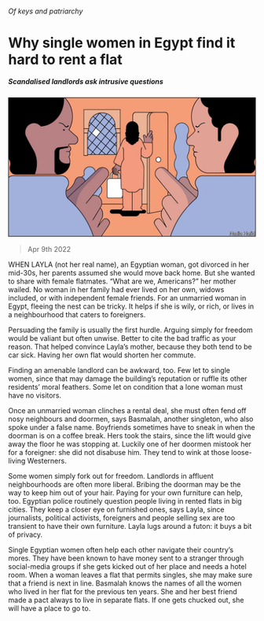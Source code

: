 ###### Of keys and patriarchy

# Why single women in Egypt find it hard to rent a flat 

##### Scandalised landlords ask intrusive questions 

![image](images/20220409_MAD001_0.jpg) 

> Apr 9th 2022 

WHEN LAYLA (not her real name), an Egyptian woman, got divorced in her mid-30s, her parents assumed she would move back home. But she wanted to share with female flatmates. “What are we, Americans?” her mother wailed. No woman in her family had ever lived on her own, widows included, or with independent female friends. For an unmarried woman in Egypt, fleeing the nest can be tricky. It helps if she is wily, or rich, or lives in a neighbourhood that caters to foreigners.

Persuading the family is usually the first hurdle. Arguing simply for freedom would be valiant but often unwise. Better to cite the bad traffic as your reason. That helped convince Layla’s mother, because they both tend to be car sick. Having her own flat would shorten her commute.


Finding an amenable landlord can be awkward, too. Few let to single women, since that may damage the building’s reputation or ruffle its other residents’ moral feathers. Some let on condition that a lone woman must have no visitors.

Once an unmarried woman clinches a rental deal, she must often fend off nosy neighbours and doormen, says Basmalah, another singleton, who also spoke under a false name. Boyfriends sometimes have to sneak in when the doorman is on a coffee break. Hers took the stairs, since the lift would give away the floor he was stopping at. Luckily one of her doormen mistook her for a foreigner: she did not disabuse him. They tend to wink at those loose-living Westerners.

Some women simply fork out for freedom. Landlords in affluent neighbourhoods are often more liberal. Bribing the doorman may be the way to keep him out of your hair. Paying for your own furniture can help, too. Egyptian police routinely question people living in rented flats in big cities. They keep a closer eye on furnished ones, says Layla, since journalists, political activists, foreigners and people selling sex are too transient to have their own furniture. Layla lugs around a futon: it buys a bit of privacy.

Single Egyptian women often help each other navigate their country’s mores. They have been known to have money sent to a stranger through social-media groups if she gets kicked out of her place and needs a hotel room. When a woman leaves a flat that permits singles, she may make sure that a friend is next in line. Basmalah knows the names of all the women who lived in her flat for the previous ten years. She and her best friend made a pact always to live in separate flats. If one gets chucked out, she will have a place to go to.

